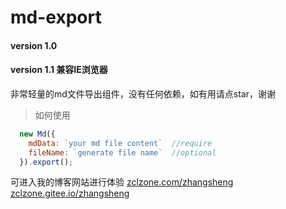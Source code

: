 # md-export

#### version 1.0
#### version 1.1 兼容IE浏览器

非常轻量的md文件导出组件，没有任何依赖，如有用请点star，谢谢

> 如何使用
```javascript
  new Md({
    mdData: `your md file content`  //require
    fileName: `generate file name`  //optional
  }).export();
```

可进入我的博客网站进行体验
[zclzone.com/zhangsheng](https://zclzone.com/zhangsheng)
[zclzone.gitee.io/zhangsheng](https://zclzone.com/zhangsheng)